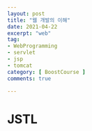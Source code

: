 ```yaml
---
layout: post
title: "웹 개발의 이해"
date: 2021-04-22
excerpt: "web"
tag:
- WebProgramming
- servlet
- jsp
- tomcat
category: [ BoostCourse ]
comments: true

---
```


# JSTL